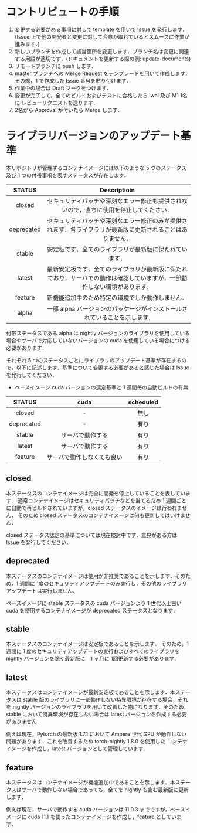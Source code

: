 # コントリビュートの手順

1. 変更する必要がある事項に対して template を用いて Issue を発行します．(Issue 上で他の開発者と変更に対して合意が取れているとスムーズに作業が進みます．)
2. 新しいブランチを作成して該当箇所を変更します．ブランチ名は変更に関連する用語が適切です．(ドキュメントを更新する際の例: update-documents)
3. リモートブランチに push します．
4. master ブランチへの Merge Request をテンプレートを用いて作成します．その際，1 で作成した Issue 番号を貼り付けます．
5. 作業中の場合は Draft マークをつけます．
6. 変更が完了して，全てのビルドおよびテストに合格したら iwai 及び M1 1名に レビューリクエストを送ります．
7. 2名から Approval が付いたら Merge します．

# ライブラリバージョンのアップデート基準

本リポジトリが管理するコンテナイメージには以下のような 5 つのステータス及び 1 つの付帯事項を表すステータスが存在します．

|  STATUS  |Descriptioin|
|:--------:|:----------:|
|  closed  |セキュリティパッチや深刻なエラー修正も提供されないので，直ちに使用を停止してください．|
|deprecated|セキュリティパッチや深刻なエラー修正のみが提供されます．各ライブラリが最新版に更新されることはありません．|
|  stable  |安定板です．全てのライブラリが最新版に保たれています．|
|  latest  |最新安定板です．全てのライブラリが最新版に保たれており，サーバでの動作は確認していますが，一部動作しない環境があります．|
|  feature |新機能追加中のため特定の環境でしか動作しません．|
|   alpha  |一部 alpha バージョンのパッケージがインストールされていることを示します.|

付帯ステータスである alpha は nightly バージョンのライブラリを使用している場合やサーバで対応していないバージョンの cuda を使用している場合につける必要があります．


それぞれ 5 つのステータスごとにライブラリのアップデート基準が存在するので，以下に記述します．基準について変更する必要があると感じた場合は Issue を発行してください．

- ベースイメージ cuda バージョンの選定基準と 1 週間毎の自動ビルドの有無

|STATUS|cuda|scheduled|
|:----:|:--:|:-------:|
|closed|-|無し|
|deprecated|-|有り|
|stable|サーバで動作する|有り|
|latest|サーバで動作する|有り|
|feature|サーバで動作しなくても良い|有り|


## closed

本ステータスのコンテナイメージは完全に開発を停止していることを表しています．
通常コンテナイメージはセキュリティパッチなどを当てるため 1 週間ごとに自動で再ビルドされていますが，closed ステータスのイメージは行われません．
そのため closed ステータスのコンテナイメージは何も更新してはいけません．

closed ステータス認定の基準については現在検討中です．意見がある方は Issue を発行してください．


## deprecated

本ステータスのコンテナイメージは使用が非推奨であることを示します．そのため，1 週間に 1度のセキュリティアップデートのみ実行し，その他のライブラリアップデートは実行しません．

ベースイメージに stable ステータスの cuda バージョンより 1 世代以上古い cuda を使用するコンテナイメージが deprecated ステータスとなります．

## stable

本ステータスのコンテナイメージは安定板であることを示します． そのため，1 週間に 1 度のセキュリティアップデートの実行およびすべてのライブラリを nightly バージョンを除く最新版に　1 ヶ月に 1回更新する必要があります.

## latest

本ステータスはコンテナイメージが最新安定板であることを示します．本ステータスは stable 版のライブラリに一部動作しない特異環境が存在する場合，それを nightly バージョンのライブラリを用いて改善した物になります．そのため，stable において特異環境が存在しない場合は latest バージョンを作成する必要がありません．

例えば現在，Pytorch の最新版 1.7.1 において Ampere 世代 GPU が動作しない問題があります．これを改善するため torch-nightly 1.8.0 を使用した コンテナイメージを作成し，latest バージョンとして管理しています．

## feature

本ステータスはコンテナイメージが機能追加中であることを示します．本ステータスはサーバで動作しない場合であっても，全てを nightly も含む最新版に更新します．

例えば現在，サーバで動作する cuda バージョンは 11.0.3 までですが，ベースイメージに cuda 11.1 を使ったコンテナイメージを作成し，feature としています．

